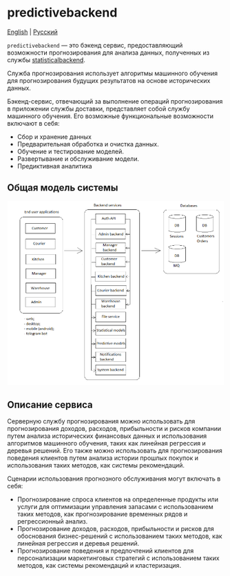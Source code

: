 # predictivebackend

[English](predictivebackend.md) | [Русский](predictivebackend.ru.md)

`predictivebackend` — это бэкенд сервис, предоставляющий возможности прогнозирования для анализа данных, полученных из службы [statisticalbackend](statisticalbackend.md).

Служба прогнозирования использует алгоритмы машинного обучения для прогнозирования будущих результатов на основе исторических данных.

Бэкенд-сервис, отвечающий за выполнение операций прогнозирования в приложении службы доставки, представляет собой службу машинного обучения. Его возможные функциональные возможности включают в себя:

- Сбор и хранение данных
- Предварительная обработка и очистка данных.
- Обучение и тестирование моделей.
- Развертывание и обслуживание модели.
- Предиктивная аналитика

## Общая модель системы 

![system_overall](../img/system_overall.png)

## Описание сервиса

Серверную службу прогнозирования можно использовать для прогнозирования доходов, расходов, прибыльности и рисков компании путем анализа исторических финансовых данных и использования алгоритмов машинного обучения, таких как линейная регрессия и деревья решений.
Его также можно использовать для прогнозирования поведения клиентов путем анализа истории прошлых покупок и использования таких методов, как системы рекомендаций.

Сценарии использования прогнозного обслуживания могут включать в себя:
- Прогнозирование спроса клиентов на определенные продукты или услуги для оптимизации управления запасами с использованием таких методов, как прогнозирование временных рядов и регрессионный анализ.
- Прогнозирование доходов, расходов, прибыльности и рисков для обоснования бизнес-решений с использованием таких методов, как линейная регрессия и деревья решений.
- Прогнозирование поведения и предпочтений клиентов для персонализации маркетинговых стратегий с использованием таких методов, как системы рекомендаций и кластеризация.